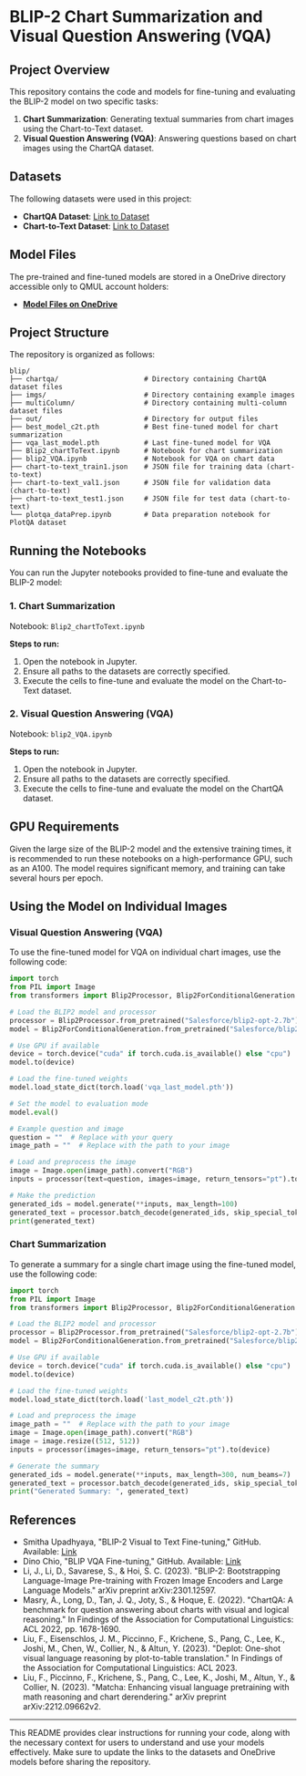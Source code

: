 

# BLIP-2 Chart Summarization and Visual Question Answering (VQA)

## Project Overview

This repository contains the code and models for fine-tuning and evaluating the BLIP-2 model on two specific tasks:
1. **Chart Summarization**: Generating textual summaries from chart images using the Chart-to-Text dataset.
2. **Visual Question Answering (VQA)**: Answering questions based on chart images using the ChartQA dataset.

## Datasets

The following datasets were used in this project:

- **ChartQA Dataset**: [Link to Dataset]([url](https://drive.google.com/drive/folders/1i-H5H8kokxXtNxRfwF4Pu0XTR28Ktb8W?usp=sharing)
)
- **Chart-to-Text Dataset**: [Link to Dataset](#)

## Model Files

The pre-trained and fine-tuned models are stored in a OneDrive directory accessible only to QMUL account holders:

- **[Model Files on OneDrive](#)**

## Project Structure

The repository is organized as follows:

```plaintext
blip/
├── chartqa/                     # Directory containing ChartQA dataset files
├── imgs/                        # Directory containing example images
├── multiColumn/                 # Directory containing multi-column dataset files
├── out/                         # Directory for output files
├── best_model_c2t.pth           # Best fine-tuned model for chart summarization
├── vqa_last_model.pth           # Last fine-tuned model for VQA
├── Blip2_chartToText.ipynb      # Notebook for chart summarization
├── blip2_VQA.ipynb              # Notebook for VQA on chart data
├── chart-to-text_train1.json    # JSON file for training data (chart-to-text)
├── chart-to-text_val1.json      # JSON file for validation data (chart-to-text)
├── chart-to-text_test1.json     # JSON file for test data (chart-to-text)
└── plotqa_dataPrep.ipynb        # Data preparation notebook for PlotQA dataset
```

## Running the Notebooks

You can run the Jupyter notebooks provided to fine-tune and evaluate the BLIP-2 model:

### 1. Chart Summarization

Notebook: `Blip2_chartToText.ipynb`

**Steps to run:**
1. Open the notebook in Jupyter.
2. Ensure all paths to the datasets are correctly specified.
3. Execute the cells to fine-tune and evaluate the model on the Chart-to-Text dataset.

### 2. Visual Question Answering (VQA)

Notebook: `blip2_VQA.ipynb`

**Steps to run:**
1. Open the notebook in Jupyter.
2. Ensure all paths to the datasets are correctly specified.
3. Execute the cells to fine-tune and evaluate the model on the ChartQA dataset.

## GPU Requirements

Given the large size of the BLIP-2 model and the extensive training times, it is recommended to run these notebooks on a high-performance GPU, such as an A100. The model requires significant memory, and training can take several hours per epoch.

## Using the Model on Individual Images

### Visual Question Answering (VQA)

To use the fine-tuned model for VQA on individual chart images, use the following code:

```python
import torch
from PIL import Image
from transformers import Blip2Processor, Blip2ForConditionalGeneration

# Load the BLIP2 model and processor
processor = Blip2Processor.from_pretrained("Salesforce/blip2-opt-2.7b")
model = Blip2ForConditionalGeneration.from_pretrained("Salesforce/blip2-opt-2.7b")

# Use GPU if available
device = torch.device("cuda" if torch.cuda.is_available() else "cpu")
model.to(device)

# Load the fine-tuned weights
model.load_state_dict(torch.load('vqa_last_model.pth'))

# Set the model to evaluation mode
model.eval()

# Example question and image
question = ""  # Replace with your query
image_path = ""  # Replace with the path to your image

# Load and preprocess the image
image = Image.open(image_path).convert("RGB")
inputs = processor(text=question, images=image, return_tensors="pt").to(device)

# Make the prediction
generated_ids = model.generate(**inputs, max_length=100)
generated_text = processor.batch_decode(generated_ids, skip_special_tokens=True)[0].strip()
print(generated_text)
```

### Chart Summarization

To generate a summary for a single chart image using the fine-tuned model, use the following code:

```python
import torch
from PIL import Image
from transformers import Blip2Processor, Blip2ForConditionalGeneration

# Load the BLIP2 model and processor
processor = Blip2Processor.from_pretrained("Salesforce/blip2-opt-2.7b")
model = Blip2ForConditionalGeneration.from_pretrained("Salesforce/blip2-opt-2.7b")

# Use GPU if available
device = torch.device("cuda" if torch.cuda.is_available() else "cpu")
model.to(device)

# Load the fine-tuned weights
model.load_state_dict(torch.load('last_model_c2t.pth'))

# Load and preprocess the image
image_path = ""  # Replace with the path to your image
image = Image.open(image_path).convert("RGB")
image = image.resize((512, 512))
inputs = processor(images=image, return_tensors="pt").to(device)

# Generate the summary
generated_ids = model.generate(**inputs, max_length=300, num_beams=7)
generated_text = processor.batch_decode(generated_ids, skip_special_tokens=True)[0].strip()
print("Generated Summary: ", generated_text)
```

## References

- Smitha Upadhyaya, "BLIP-2 Visual to Text Fine-tuning," GitHub. Available: [Link](https://github.com/SmithaUpadhyaya/fashion_image_caption/blob/master/notebooks/blip2_visual-to-text.ipynb)
- Dino Chio, "BLIP VQA Fine-tuning," GitHub. Available: [Link](https://github.com/dino-chiio/blip-vqa-finetune)
- Li, J., Li, D., Savarese, S., & Hoi, S. C. (2023). "BLIP-2: Bootstrapping Language-Image Pre-training with Frozen Image Encoders and Large Language Models." arXiv preprint arXiv:2301.12597.
- Masry, A., Long, D., Tan, J. Q., Joty, S., & Hoque, E. (2022). "ChartQA: A benchmark for question answering about charts with visual and logical reasoning." In Findings of the Association for Computational Linguistics: ACL 2022, pp. 1678-1690.
- Liu, F., Eisenschlos, J. M., Piccinno, F., Krichene, S., Pang, C., Lee, K., Joshi, M., Chen, W., Collier, N., & Altun, Y. (2023). "Deplot: One-shot visual language reasoning by plot-to-table translation." In Findings of the Association for Computational Linguistics: ACL 2023.
- Liu, F., Piccinno, F., Krichene, S., Pang, C., Lee, K., Joshi, M., Altun, Y., & Collier, N. (2023). "Matcha: Enhancing visual language pretraining with math reasoning and chart derendering." arXiv preprint arXiv:2212.09662v2.

---

This README provides clear instructions for running your code, along with the necessary context for users to understand and use your models effectively. Make sure to update the links to the datasets and OneDrive models before sharing the repository.
